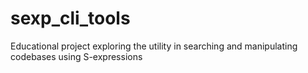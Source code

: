 # sexp_cli_tools
Educational project exploring the utility in searching and manipulating codebases using S-expressions
